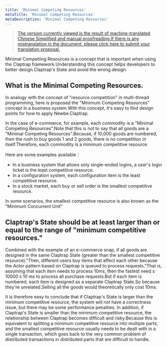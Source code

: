 ```yaml
---
title: 'Minimal Competing Resources'
metaTitle: 'Minimal Competing Resources'
metaDescription: 'Minimal Competing Resources'
---
```


> [The version currently viewed is the result of machine-translated Chinese Simplified and manual proofreading.If there is any mistranslation in the document, please click here to submit your translation proposal.](https://crwd.in/newbeclaptrap)

Minimal Competiing Resources is a concept that is important when using the Claptrap framework.Understanding this concept helps developers to better design Claptrap's State and avoid the wrong design.

## What is the Minimal Competing Resources.

In analogy with the concept of "resource competition" in multi-thread programming, here is proposed the "Minimum Competing Resources" concept in a business system.With this concept, it's easy to find design points for how to apply Newbe.Claptrap.

In the case of e-commerce, for example, each commodity is a "Minimal Competing Resources".Note that this is not to say that all goods are a "Minimal Competing Resources".Because, if 10,000 goods are numbered, then the rush to buy goods 1 and 2 goods, there is no competition in itself.Therefore, each commodity is a minimum competitive resource.

Here are some examples available：

- In a business system that allows only single-ended logins, a user's login ticket is the least competitive resource.
- In a configuration system, each configuration item is the least competitive resource.
- In a stock market, each buy or sell order is the smallest competitive resource.

In some scenarios, the smallest competitive resource is also known as the "Minimum Concurrent Unit"

## Claptrap's State should be at least larger than or equal to the range of "minimum competitive resources."

Combined with the example of an e-commerce snap, if all goods are designed in the same Claptrap State (greater than the smallest competitive resource)."Then, different users buy items that affect each other because the Actor pattern based on Claptrap is queued to process requests."That is, assuming that each item needs to process 10ms, then the fastest need s 10000 s 10 ms to process all purchase requests.But if each item is numbered, each item is designed as a separate Claptrap State.So because they're unrelated.Selling all the goods would theoretically only cost 10ms.

It is therefore easy to conclude that if Claptrap's State is larger than the minimum competitive resource, the system will not have a correctness issue, but there may be some performance penalties. In addition, if Claptrap's State is smaller than the minimum competitive resource, the relationship between Claptrap becomes difficult and risky.Because this is equivalent to splitting a minimum competitive resource into multiple parts, and the smallest competitive resource usually needs to be dealt with in a single transaction, which goes back to the very common problem of distributed transactions in distributed parts that are difficult to handle.
